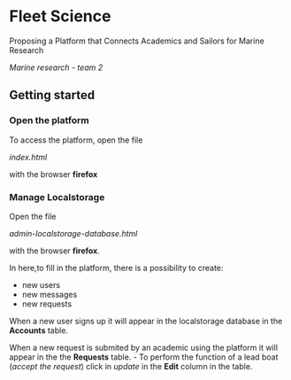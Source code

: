 # Fleet Science
Proposing a Platform that Connects Academics and Sailors for Marine Research

*Marine research - team 2*


## Getting started

### Open the platform

To access the platform, open the file 
   
   *index.html*

with the browser **firefox**


### Manage Localstorage

Open the file 
   
   *admin-localstorage-database.html*

with the browser **firefox**.

In here,to fill in the platform, there is a possibility to create:
 - new users
 - new messages
 - new requests


When a new user signs up it will appear in the localstorage database in the **Accounts** table.

When a new request is submited by an academic using the platform it will appear in the the **Requests** table. - To perform the function of a lead boat (*accept the request*) click in *update* in the **Edit** column in the table.
